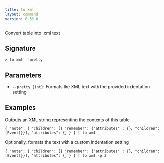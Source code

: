 ```yaml
---
title: to xml
layout: command
version: 0.59.0
---
```


Convert table into .xml text

## Signature

```> to xml --pretty```

## Parameters

 -  `--pretty {int}`: Formats the XML text with the provided indentation setting

## Examples

Outputs an XML string representing the contents of this table
```shell
{ "note": { "children": [{ "remember": {"attributes" : {}, "children": [Event]}}], "attributes": {} } } | to xml
```

Optionally, formats the text with a custom indentation setting
```shell
{ "note": { "children": [{ "remember": {"attributes" : {}, "children": [Event]}}], "attributes": {} } } | to xml -p 3
```

